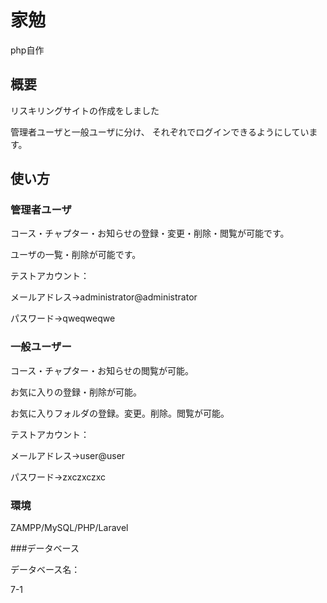 # 家勉

php自作

## 概要

リスキリングサイトの作成をしました

管理者ユーザと一般ユーザに分け、 それぞれでログインできるようにしています。

## 使い方

### 管理者ユーザ

コース・チャプター・お知らせの登録・変更・削除・閲覧が可能です。

ユーザの一覧・削除が可能です。

テストアカウント：

メールアドレス→administrator@administrator

パスワード→qweqweqwe

### 一般ユーザー

コース・チャプター・お知らせの閲覧が可能。

お気に入りの登録・削除が可能。

お気に入りフォルダの登録。変更。削除。閲覧が可能。

テストアカウント：

メールアドレス→user@user

パスワード→zxczxczxc

### 環境

ZAMPP/MySQL/PHP/Laravel

###データベース

データベース名：

7-1
